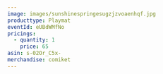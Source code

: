 ```yaml
---
image: images/sunshinespringesugzjzvoaenhqf.jpg
producttype: Playmat
eventId: eUBdWMfNo
pricings:
  - quantity: 1
    price: 65
asin: s-02Or_C5x-
merchandise: comiket
---
```

